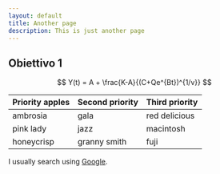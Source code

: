 ```yaml
---
layout: default
title: Another page
description: This is just another page
---
```


## Obiettivo 1

$$
Y(t) = A + \frac{K-A}{(C+Qe^{Bt})^{1/v}}
$$

  
| Priority apples | Second priority | Third priority |
|-------|--------|---------|
| ambrosia | gala | red delicious |
| pink lady | jazz | macintosh |
| honeycrisp | granny smith | fuji |


I usually search using [Google](https://www.google.com "Google").
